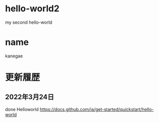 # hello-world2
my second hello-world
# name
kanegae
# 更新履歴

## 2022年3月24日
done Helloworld
https://docs.github.com/ja/get-started/quickstart/hello-world

